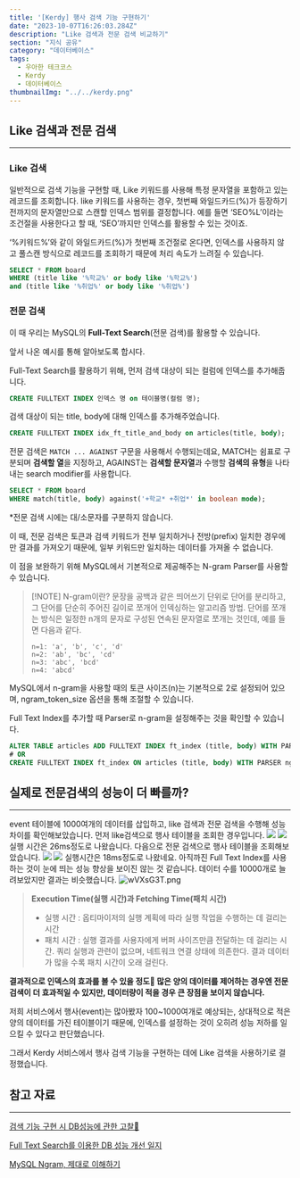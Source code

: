 ```yaml
---
title: '[Kerdy] 행사 검색 기능 구현하기'
date: "2023-10-07T16:26:03.284Z"
description: "Like 검색과 전문 검색 비교하기"
section: "지식 공유" 
category: "데이터베이스"
tags:
  - 우아한 테크코스
  - Kerdy
  - 데이터베이스
thumbnailImg: "../../kerdy.png"
---
```


## Like 검색과 전문 검색 
---
### Like 검색
일반적으로 검색 기능을 구현할 때, Like 키워드를 사용해 특정 문자열을 포함하고 있는 레코드를 조회합니다.
like 키워드를 사용하는 경우, 첫번째 와일드카드(%)가 등장하기 전까지의 문자열만으로 스캔할 인덱스 범위를 결정합니다.
예를 들면 ‘SEO%L’이라는 조건절을 사용한다고 할 때, ‘SEO’까지만 인덱스를 활용할 수 있는 것이죠.

‘%키워드%’와 같이 와일드카드(%)가 첫번째 조건절로 온다면, 인덱스를 사용하지 않고 풀스캔 방식으로 레코드를 조회하기 때문에 처리 속도가 느려질 수 있습니다.

```sql
SELECT * FROM board
WHERE (title like '%학교%' or body like '%학교%')
and (title like '%취업%' or body like '%취업%')
```

### 전문 검색
이 때 우리는 MySQL의 **Full-Text Search**(전문 검색)를 활용할 수 있습니다.

앞서 나온 예시를 통해 알아보도록 합시다.

Full-Text Search를 활용하기 위해, 먼저 검색 대상이 되는 컬럼에 인덱스를 추가해줍니다.
```sql
CREATE FULLTEXT INDEX 인덱스 명 on 테이블명(컬럼 명);
```
검색 대상이 되는 title, body에 대해 인덱스를 추가해주었습니다.
```sql
CREATE FULLTEXT INDEX idx_ft_title_and_body on articles(title, body);
```
전문 검색은 `MATCH ... AGAINST` 구문을 사용해서 수행되는데요, MATCH는 쉼표로 구분되며 **검색할 열**을 지정하고, AGAINST는 **검색할 문자열**과 수행할 **검색의 유형**을 나타내는 search modifier를 사용합니다.
```sql
SELECT * FROM board
WHERE match(title, body) against('+학교* +취업*' in boolean mode);
```

*전문 검색 시에는 대/소문자를 구분하지 않습니다.

이 때, 전문 검색은 토큰과 검색 키워드가 전부 일치하거나 전방(prefix) 일치한 경우에만 결과를 가져오기 때문에, 일부 키워드만 일치하는 데이터를 가져올 수 없습니다.

이 점을 보완하기 위해 MySQL에서 기본적으로 제공해주는 N-gram Parser를 사용할 수 있습니다.

> [!NOTE] N-gram이란?
> 문장을 공백과 같은 띄어쓰기 단위로 단어를 분리하고, 그 단어를 단순히 주어진 길이로 쪼개어 인덱싱하는 알고리즘 방법.
> 단어를 쪼개는 방식은 일정한 n개의 문자로 구성된 연속된 문자열로 쪼개는 것인데, 예를 들면 다음과 같다.
> ```
> n=1: 'a', 'b', 'c', 'd'
> n=2: 'ab', 'bc', 'cd'
> n=3: 'abc', 'bcd'
> n=4: 'abcd'
> ```

MySQL에서 n-gram을 사용할 때의 토큰 사이즈(n)는 기본적으로 2로 설정되어 있으며, ngram_token_size 옵션을 통해 조절할 수 있습니다.

Full Text Index를 추가할 때 Parser로 n-gram을 설정해주는 것을 확인할 수 있습니다.
```sql
ALTER TABLE articles ADD FULLTEXT INDEX ft_index (title, body) WITH PARSER ngram;
# OR
CREATE FULLTEXT INDEX ft_index ON articles (title, body) WITH PARSER ngram;
```

## 실제로 전문검색의 성능이 더 빠를까?
---
event 테이블에 1000여개의 데이터를 삽입하고, like 검색과 전문 검색을 수행해 성능 차이를 확인해보았습니다. 
먼저 like검색으로 행사 테이블을 조회한 경우입니다.
![](https://i.imgur.com/4slfgHP.png)
![](https://i.imgur.com/SIEZsFR.png)
실행 시간은 26ms정도로 나왔습니다.
다음으로 전문 검색으로 행사 테이블을 조회해보았습니다.
![](https://i.imgur.com/ckPQUF7.png)
![](https://i.imgur.com/ULU1xEg.png)
실행시간은 18ms정도로 나왔네요.
아직까진 Full Text Index를 사용하는 것이 눈에 띄는 성능 향상을 보이진 않는 것 같습니다.
데이터 수를 10000개로 늘려보았지만 결과는 비슷했습니다.
![wVXsG3T.png](https://i.imgur.com/wVXsG3T.png)

> **Execution Time(실행 시간)과 Fetching Time(패치 시간)**
> - 실행 시간 : 옵티마이저의 실행 계획에 따라 실행 작업을 수행하는 데 걸리는 시간
> - 패치 시간 : 실행 결과를 사용자에게 버퍼 사이즈만큼 전달하는 데 걸리는 시간. 쿼리 실행과 관련이 없으며, 네트워크 연결 상태에 의존한다.
> 결과 데이터가 많을 수록 패치 시간이 오래 걸린다.

**결과적으로 인덱스의 효과를 볼 수 있을 정도 많은 양의 데이터를 제어하는 경우엔 전문 검색이 더 효과적일 수 있지만, 데이터량이 적을 경우 큰 장점을 보이지 않습니다.**

저희 서비스에서 행사(event)는 많아봤자 100~1000여개로 예상되는, 상대적으로 적은 양의 데이터를 가진 테이블이기 때문에, 인덱스를 설정하는 것이 오히려 성능 저하를 일으킬 수 있다고 판단했습니다.

그래서 Kerdy 서비스에서 행사 검색 기능을 구현하는 데에 Like 검색을 사용하기로 결정했습니다.
## 참고 자료
---
[검색 기능 구현 시 DB성능에 관한 고찰🤔](https://devdy.tistory.com/19)

[Full Text Search를 이용한 DB 성능 개선 일지](https://www.essential2189.dev/db-performance-fts)

[MySQL Ngram, 제대로 이해하기](https://gngsn.tistory.com/163)